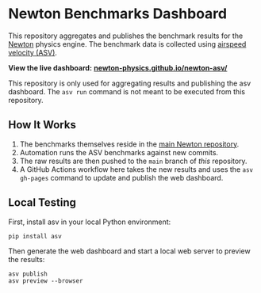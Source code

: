 # Newton Benchmarks Dashboard

This repository aggregates and publishes the benchmark results for the [Newton](https://github.com/newton-physics/newton) physics engine.
The benchmark data is collected using [airspeed velocity (ASV)](https://asv.readthedocs.io/en/latest/).

**View the live dashboard:** **[newton-physics.github.io/newton-asv/](https://newton-physics.github.io/newton-asv/)**

This repository is only used for aggregating results and publishing the asv dashboard.
The `asv run` command is not meant to be executed from this repository.

## How It Works

1. The benchmarks themselves reside in the [main Newton repository](https://github.com/newton-physics/newton/tree/main/asv/benchmarks).
2. Automation runs the ASV benchmarks against new commits.
3. The raw results are then pushed to the `main` branch of *this* repository.
4. A GitHub Actions workflow here takes the new results and uses the `asv gh-pages` command to update and publish the web dashboard.

## Local Testing

First, install asv in your local Python environment:

```
pip install asv
```

Then generate the web dashboard and start a local web server to preview the results:

```
asv publish
asv preview --browser
```
